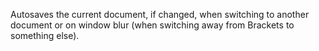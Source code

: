 Autosaves the current document, if changed, when switching to another document or on window blur (when switching away from Brackets to something else).
